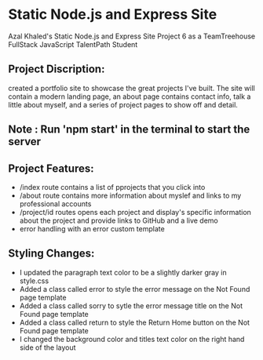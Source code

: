 # Static Node.js and Express Site
Azal Khaled's Static Node.js and Express Site Project 6 as a TeamTreehouse FullStack JavaScript TalentPath Student 

## Project Discription:
created a  portfolio site to showcase the great projects I've built. The site will contain a modern landing page, an about page contains contact info, talk a little about myself, and a series of project pages to show off and detail.

## Note : Run 'npm start' in the terminal to start the server

## Project Features:
* /index route contains a list of pprojects that you click into 
* /about route contains more information about myslef and links to my professional accounts
* /project/id routes opens each project and display's specific information about the project  and provide links to GitHub and          a live demo
* error handling with an error custom template 

 
 ## Styling Changes:
 * I updated the paragraph text color to be a slightly darker gray in style.css
 * Added a class called error to style the error message on the Not Found page template 
 * Added a class called sorry to sytle the error message title on the Not Found page template 
 * Added a class called return to style the Return Home button on the Not Found page template 
 * I changed the background color and titles text color on the right hand side of the layout 
